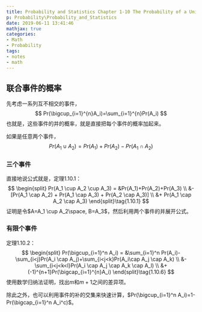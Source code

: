 ```yaml
---
title: Probability and Statistics Chapter 1-10 The Probability of a Union of Events
p: Probability\Probability_and_Statistics
date: 2019-06-11 13:41:46
mathjax: true
categories:
- Math
- Probability
tags:
- notes
- math
---
```


## 联合事件的概率

先考虑一系列互不相交的事件，
$$
Pr(\bigcup_{i=1}^{n}A_i)=\sum_{i=1}^{n}Pr(A_i)
$$
也就是，这些事件的并的概率，就是直接把每个事件的概率加起来。

如果是任意两个事件，
$$
Pr(A_1\cup A_2)=Pr(A_1)+Pr(A_2)-Pr(A_1 \cap A_2)
$$

### 三个事件

直接地说公式就是，定理1.10.1：
$$
\begin{split}
Pr(A_1 \cup A_2 \cup A_3) = &Pr(A_1)+Pr(A_2)+Pr(A_3) \\
&- [Pr(A_1 \cap A_2) + Pr(A_1 \cap A_3) + Pr(A_2 \cap A_3)] \\
&+ Pr(A_1 \cap A_2 \cap A_3)
\end{split}\tag{1.10.1}
$$
证明是令$A=A_1 \cup A_2\space, B=A_3$，然后利用两个事件的并展开公式。

### 有限个事件

定理1.10.2：
$$
\begin{split}
Pr(\bigcup_{i=1}^n A_i) = &\sum_{i=1}^n Pr(A_i)-\sum_{i<j}Pr(A_i \cap A_j)+\sum_{i<j<k}Pr(A_i\cap A_j \cap A_k) \\
&- \sum_{i<j<k<l}Pr(A_i \cap A_j \cap A_k \cap A_l) \\
&+(-1)^{n+1}Pr(\bigcap_{i=1}^{n}A_i)
\end{split}\tag{1.10.6}
$$
使用数学归纳法证明，找出$m$和$m+1$之间的差异项。

除此之外，也可以利用事件的补的交集来快速计算，$Pr(\bigcup_{i=1}^n A_i)=1-Pr(\bigcap_{i=1}^n A_i^c)$。